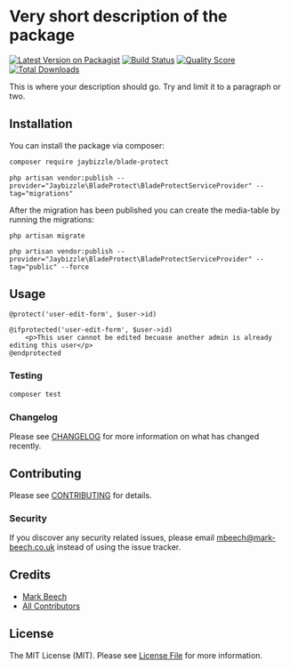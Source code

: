 # Very short description of the package

[![Latest Version on Packagist](https://img.shields.io/packagist/v/jaybizzle/blade-protect.svg?style=flat-square)](https://packagist.org/packages/jaybizzle/blade-protect)
[![Build Status](https://img.shields.io/travis/jaybizzle/blade-protect/master.svg?style=flat-square)](https://travis-ci.org/jaybizzle/blade-protect)
[![Quality Score](https://img.shields.io/scrutinizer/g/jaybizzle/blade-protect.svg?style=flat-square)](https://scrutinizer-ci.com/g/jaybizzle/blade-protect)
[![Total Downloads](https://img.shields.io/packagist/dt/jaybizzle/blade-protect.svg?style=flat-square)](https://packagist.org/packages/jaybizzle/blade-protect)


This is where your description should go. Try and limit it to a paragraph or two.

## Installation

You can install the package via composer:

```bash
composer require jaybizzle/blade-protect
```

```
php artisan vendor:publish --provider="Jaybizzle\BladeProtect\BladeProtectServiceProvider" --tag="migrations"
```
After the migration has been published you can create the media-table by running the migrations:

```
php artisan migrate
```

```
php artisan vendor:publish --provider="Jaybizzle\BladeProtect\BladeProtectServiceProvider" --tag="public" --force
```

## Usage

```blade
@protect('user-edit-form', $user->id)

@ifprotected('user-edit-form', $user->id)
    <p>This user cannot be edited becuase another admin is already editing this user</p>
@endprotected
```

### Testing

``` bash
composer test
```

### Changelog

Please see [CHANGELOG](CHANGELOG.md) for more information on what has changed recently.

## Contributing

Please see [CONTRIBUTING](CONTRIBUTING.md) for details.

### Security

If you discover any security related issues, please email mbeech@mark-beech.co.uk instead of using the issue tracker.


## Credits

- [Mark Beech](https://github.com/JayBizzle)
- [All Contributors](../../contributors)

## License

The MIT License (MIT). Please see [License File](LICENSE.md) for more information.
